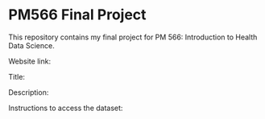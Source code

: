 # PM566 Final Project

This repository contains my final project for PM 566: Introduction to Health Data Science.

Website link: 

Title: 

Description: 

Instructions to access the dataset:
